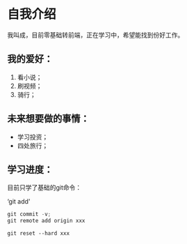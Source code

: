 # 自我介绍
我叫成，目前零基础转前端，正在学习中，希望能找到份好工作。

## 我的爱好：

1. 看小说；
2. 刷视频；
3. 骑行；

## 未来想要做的事情：

* 学习投资；
* 四处旅行；

## 学习进度：

目前只学了基础的git命令：

‘git add'

```javascript
git commit -v;
git remote add origin xxx
```
    git reset --hard xxx




